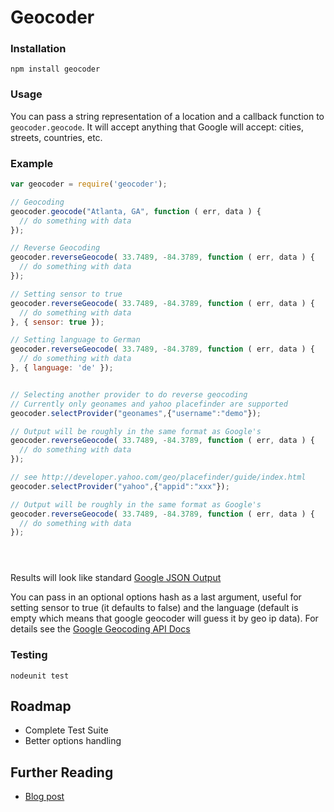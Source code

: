 # Geocoder

### Installation

    npm install geocoder

### Usage

You can pass a string representation of a location and a callback function to `geocoder.geocode`. It will accept anything that Google will accept: cities, streets, countries, etc.

### Example

```javascript
var geocoder = require('geocoder');

// Geocoding
geocoder.geocode("Atlanta, GA", function ( err, data ) {
  // do something with data
});

// Reverse Geocoding
geocoder.reverseGeocode( 33.7489, -84.3789, function ( err, data ) {
  // do something with data
});

// Setting sensor to true
geocoder.reverseGeocode( 33.7489, -84.3789, function ( err, data ) {
  // do something with data
}, { sensor: true });

// Setting language to German
geocoder.reverseGeocode( 33.7489, -84.3789, function ( err, data ) {
  // do something with data
}, { language: 'de' });


// Selecting another provider to do reverse geocoding
// Currently only geonames and yahoo placefinder are supported
geocoder.selectProvider("geonames",{"username":"demo"});

// Output will be roughly in the same format as Google's
geocoder.reverseGeocode( 33.7489, -84.3789, function ( err, data ) {
  // do something with data
});

// see http://developer.yahoo.com/geo/placefinder/guide/index.html
geocoder.selectProvider("yahoo",{"appid":"xxx"});

// Output will be roughly in the same format as Google's
geocoder.reverseGeocode( 33.7489, -84.3789, function ( err, data ) {
  // do something with data
});





```

Results will look like standard [Google JSON Output](http://code.google.com/apis/maps/documentation/geocoding/#JSON)

You can pass in an optional options hash as a last argument, useful for setting sensor to true (it defaults to false) and the language (default is empty which means that google geocoder will guess it by geo ip data). For details see the [Google Geocoding API Docs](https://developers.google.com/maps/documentation/javascript/geocoding)

### Testing
`nodeunit test`

## Roadmap
- Complete Test Suite
- Better options handling

## Further Reading
- [Blog post](http://blog.stephenwyattbush.com/2011/07/16/geocoding-with-nodejs/)
